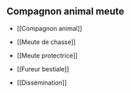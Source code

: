 ## Compagnon animal meute

-   [[Compagnon animal]]
    
-   [[Meute de chasse]]
    
-   [[Meute protectrice]]
    
-   [[Fureur bestiale]]
    
-   [[Dissémination]]
